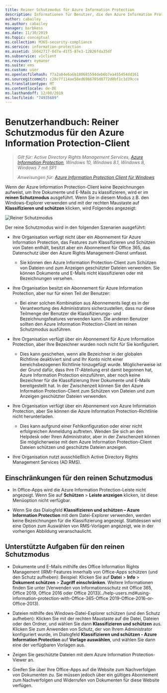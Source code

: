 ```yaml
---
title: Reiner Schutzmodus für Azure Information Protection
description: Informationen für Benutzer, die den Azure Information Protection-Client im reinen Schutzmodus ausführen.
author: cabailey
ms.author: cabailey
manager: barbkess
ms.date: 11/30/2019
ms.topic: conceptual
ms.collection: M365-security-compliance
ms.service: information-protection
ms.assetid: 16042717-0d7a-41f5-87e3-12826fda35df
ms.subservice: v1client
ms.reviewer: eymanor
ms.suite: ems
ms.custom: user
ms.openlocfilehash: f7a2a84e6a6b180685594deb6b7ea455454dd161
ms.sourcegitcommit: c20c7f114ae58ed6966785d8772d0bf1c1d39cce
ms.translationtype: MT
ms.contentlocale: de-DE
ms.lasthandoff: 12/08/2019
ms.locfileid: "74935689"
---
```

# <a name="user-guide-protection-only-mode-for-the-azure-information-protection-client"></a>Benutzerhandbuch: Reiner Schutzmodus für den Azure Information Protection-Client

>*Gilt für: Active Directory Rights Management Services, [Azure Information Protection](https://azure.microsoft.com/pricing/details/information-protection), Windows 10, Windows 8.1, Windows 8, Windows 7 mit SP1*
>
> *Anweisungen für: [Azure Information Protection Client für Windows](../faqs.md#whats-the-difference-between-the-azure-information-protection-client-and-the-azure-information-protection-unified-labeling-client)*

Wenn der Azure Information Protection-Client keine Bezeichnungen aufweist, um Ihre Dokumente und E-Mails zu klassifizieren, wird er im **reinen Schutzmodus** ausgeführt. Wenn Sie in diesem Modus z.B. den Windows-Explorer verwenden und mit der rechten Maustaste auf **Klassifizieren und schützen** klicken, wird Folgendes angezeigt:

![Reiner Schutzmodus](../media/protection-only-mode.png)

Der reine Schutzmodus wird in den folgenden Szenarien ausgeführt:

- Ihre Organisation verfügt nicht über ein Abonnement für Azure Information Protection, das Features zum Klassifizieren und Schützen von Daten enthält, besitzt aber ein Abonnement für Office 365, das Datenschutz über den Azure Rights Management-Dienst umfasst. 
    
    - Sie können den Azure Information Protection-Client zum Schützen von Dateien und zum Anzeigen geschützter Dateien verwenden. Sie können Dokumente und E-Mails nicht klassifizieren oder mit Bezeichnungen versehen.

- Ihre Organisation besitzt ein Abonnement für Azure Information Protection, aber nur für einen Teil der Benutzer:
    
    - Bei einer solchen Kombination aus Abonnements liegt es in der Verantwortung des Administrators sicherzustellen, dass nur diese Teilmenge der Benutzer die Klassifizierungs- und Bezeichnungsfeatures verwenden kann. Die anderen Benutzer sollten den Azure Information Protection-Client im reinen Schutzmodus ausführen. 

- Ihre Organisation verfügt über ein Abonnement für Azure Information Protection, aber Ihre Bezeichner wurden noch nicht für Sie konfiguriert.
    
    - Dies kann geschehen, wenn alle Bezeichner in der globalen Richtlinie deaktiviert sind und Ihr Konto nicht einer bereichsbezogenen Richtlinie hinzugefügt wurde. Möglicherweise ist der Grund dafür, dass Ihre IT-Abteilung erst damit begonnen hat, Azure Information Protection einzuführen, aber noch keine Bezeichner für die Klassifizierung Ihrer Dokumente und E-Mails bereitgestellt hat. In der Zwischenzeit können Sie den Azure Information Protection-Client zum Schützen von Dateien und zum Anzeigen geschützter Dateien verwenden.

- Ihre Organisation verfügt über ein Abonnement von Azure Information Protection, aber Sie können die Azure Information Protection-Richtlinie nicht herunterladen. 
    
    - Dies kann aufgrund einer Fehlkonfiguration oder einer nicht erfolgreichen Anmeldung auftreten. Wenden Sie sich an den Helpdesk oder Ihren Administrator, aber in der Zwischenzeit können Sie möglicherweise mit dem Azure Information Protection-Client Dateien schützen und geschützte Dateien anzeigen.

- Ihre Organisation nutzt ausschließlich Active Directory Rights Management Services (AD RMS). 


## <a name="limitations-for-protection-only-mode"></a>Einschränkungen für den reinen Schutzmodus

- In Office-Apps wird die Azure Information Protection-Leiste nicht angezeigt. Wenn Sie auf **Schützen** > **Leiste anzeigen** klicken, ist diese Menüoption nicht verfügbar.

- Wenn Sie das Dialogfeld **Klassifizieren und schützen – Azure Information Protection** mit dem Datei-Explorer verwenden, werden keine Bezeichnungen für die Klassifizierung angezeigt. Stattdessen wird eine Option zum Auswählen von RMS-Vorlagen angezeigt, wie in der vorherigen Abbildung veranschaulicht. 

## <a name="supported-tasks-for-protection-only-mode"></a>Unterstützte Aufgaben für den reinen Schutzmodus

- Dokumente und E-Mails mithilfe des Office Information Rights Management (IRM)-Features innerhalb von Office-Apps schützen (und den Schutz aufheben): Beispiel: Klicken Sie auf **Datei** > **Info** > **Dokument schützen** > **Zugriff einschränken**. Weitere Informationen finden Sie unter [Verwenden von Informationsschutz mit Office 365, Office 2019, Office 2016 oder Office 2013](../help-users.md#using-information-protection-with-Office-365-Office 2019-Office-2016-or-Office-2013).

- Dateien mithilfe des Windows-Datei-Explorer schützen (und den Schutz aufheben): Klicken Sie mit der rechten Maustaste auf die Datei, Dateien oder den Ordner, und wählen Sie dann **Klassifizieren und schützen** aus. Klicken Sie zum Anwenden von Schutz, der von Ihrem Administrator konfiguriert wurde, im Dialogfeld **Klassifizieren und schützen - Azure Information Protection** auf **Vorlage auswählen**, und wählen Sie dann eine der verfügbaren Vorlagen aus.

- Zeigen Sie geschützte Dateien mit dem Azure Information Protection-Viewer an.

- Greifen Sie über Ihre Office-Apps auf die Website zum Nachverfolgen von Dokumenten zu. Sie müssen jedoch über ein gültiges Abonnement zum Nachverfolgen und Widerrufen von Dokumenten für diese Website verfügen.
  
